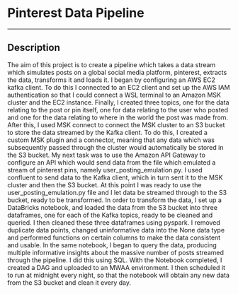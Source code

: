 # Pinterest Data Pipeline
---
## Description
The aim of this project is to create a pipeline which takes a data stream which simulates posts on a global social media platform, pinterest, extracts the data, transforms it and loads it. 
I began by configuring an AWS EC2 kafka client. To do this I connected to an EC2 client and set up the AWS IAM authentication so that I could connect a WSL terminal to an Amazon MSK cluster and the EC2 instance. Finally, I created three topics, one for the data relating to the post or pin itself, one for data relating to the user who posted and one for the data relating to where in the world the post was made from.
After this, I used MSK connect to connect the MSK cluster to an S3 bucket to store the data streamed by the Kafka client. To do this, I created a custom MSK plugin and a connector, meaning that any data which was subsequently passed through the cluster would automatically be stored in the S3 bucket.
My next task was to use the Amazon API Gateway to configure an API which would send data from the file which emulated a stream of pinterest pins, namely user_posting_emulation.py. I used confluent to send data to the Kafka client, which in turn sent it to the MSK cluster and then the S3 bucket. At this point I was ready to use the user_posting_emulation.py file and I let data be streamed through to the S3 bucket, ready to be transformed.
In order to transform the data, I set up a DataBricks notebook, and loaded the data from the S3 bucket into three dataframes, one for each of the Kafka topics, ready to be cleaned and queried. I then cleaned these three dataframes using pyspark. I removed duplicate data points, changed uninformative data into the None data type and performed functions on certain columns to make the data consistent and usable.
In the same notebook, I began to query the data, producing multiple informative insights about the massive number of posts streamed through the pipeline. I did this using SQL.
With the Notebook completed, I created a DAG and uploaded to an MWAA environment. I then scheduled it to run at midnight every night, so that the notebook will obtain any new data from the S3 bucket and clean it every day.


